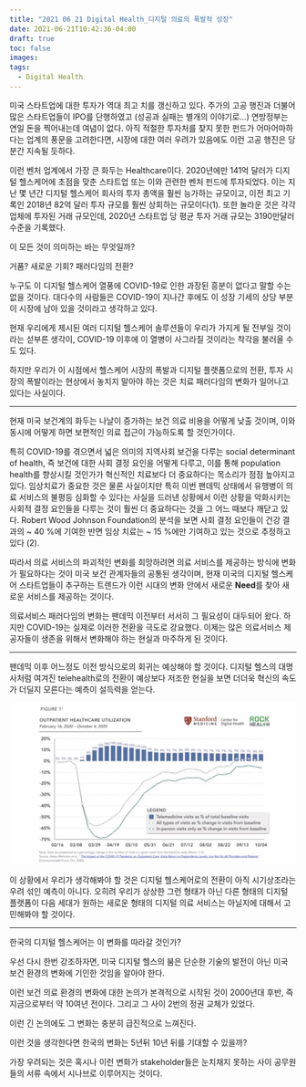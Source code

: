 ```yaml
---
title: "2021 06 21 Digital Health_디지털 의료의 폭발적 성장"
date: 2021-06-21T10:42:36-04:00
draft: true
toc: false
images:
tags: 
  - Digital Health
---
```


미국 스타트업에 대한 투자가 역대 최고 치를 갱신하고 있다. 주가의 고공 행진과 더불어 많은 스타트업들이 IPO를 단행하였고 (성공과 실패는 별개의 이야기로...) 연방정부는 연일 돈을 찍어내는데 여념이 없다. 아직 적절한 투자처를 찾지 못한 펀드가 어마어마하다는 업계의 풍문을 고려한다면, 시장에 대한 여러 우려가 있음에도 이런 고공 행진은 당분간 지속될 듯하다. 

이런 벤처 업계에서 가장 큰 화두는 Healthcare이다. 2020년에만 141억 달러가 디지털 헬스케어에 초점을 맞춘 스타트업 또는 이와 관련한 벤처 펀드에 투자되었다. 이는 지난 몇 년간 디지털 헬스케어 회사의 투자 총액을 훨씬 능가하는 규모이고, 이전 최고 기록인 2018년 82억 달러 투자 규모를 훨씬 상회하는 규모이다(1). 또한 놀라운 것은 각각 업체에 투자된 거래 규모인데, 2020년 스타트업 당 평균 투자 거래 규모는 3190만달러 수준을 기록했다.

이 모든 것이 의미하는 바는 무엇일까?

거품? 새로운 기회? 패러다임의 전환?

누구도 이 디지털 헬스케어 열풍에 COVID-19로 인한 과장된 흥분이 없다고 말할 수는 없을 것이다. 대다수의 사람들은 COVID-19이 지나간 후에도 이 성장 기세의 상당 부분이 시장에 남아 있을 것이라고 생각하고 있다. 

현재 우리에게 제시된 여러 디지털 헬스케어 솔루션들이 우리가 가지게 될 전부일 것이라는 섣부른 생각이, COVID-19 이후에 이 열병이 사그라질 것이라는 착각을 불러올 수도 있다. 

하지만 우리가 이 시점에서 헬스케어 시장의 폭발과 디지털 플랫폼으로의 전환, 투자 시장의 폭발이라는 현상에서 놓치지 말아야 하는 것은 치료 패러다임의 변화가 일어나고 있다는 사실이다.

-----------------------------------

현재 미국 보건계의 화두는 나날이 증가하는 보건 의료 비용을 어떻게 낮출 것이며, 이와 동시에 어떻게 하면 보편적인 의료 접근이 가능하도록 할 것인가이다.

특히 COVID-19를 겪으면서 넓은 의미의 지역사회 보건을 다루는 social determinant of health, 즉 보건에 대한 사회 결정 요인을 어떻게 다루고, 이를 통해 population health를 향상시킬 것인가가 혁신적인 치료보다 더 중요하다는 목소리가 점점 높아지고 있다.
임상치료가 중요한 것은 물론 사실이지만 특히 이번 팬데믹 상태에서 유행병이 의료 서비스의 불평등 심화할 수 있다는 사실을 드러낸 상황에서 이런 상황을 악화시키는 사회적 결정 요인들을 다루는 것이 훨씬 더 중요하다는 것을 그 어느 때보다 깨닫고 있다. Robert Wood Johnson Foundation의 분석을 보면 사회 결정 요인들이 건강 결과의 ~ 40 %에 기여한 반면 임상 치료는 ~ 15 %에만 기여하고 있는 것으로 추정하고 있다 (2).

따라서 의료 서비스의 파괴적인 변화를 희망하려면 의료 서비스를 제공하는 방식에 변화가 필요하다는 것이 미국 보건 관계자들의 공통된 생각이며, 현재 미국의 디지털 헬스케어 스타트업들이 추구하는 트렌드가 이런 시대의 변화 안에서 새로운 **Need**를 찾아 새로운 서비스를 제공하는 것이다.  

의료서비스 패러다임의 변화는 팬데믹 이전부터 서서히 그 필요성이 대두되어 왔다. 하지만 COVID-19는 실제로 이러한 전환을 극도로 강요했다. 이제는 많은 의료서비스 제공자들이 생존을 위해서 변화해야 하는 현실과 마주하게 된 것이다. 

-------------------------------

팬데믹 이후 어느정도 이전 방식으로의 회귀는 예상해야 할 것이다. 디지털 헬스의 대명사처럼 여겨진 telehealth로의 전환이 예상보다 저조한 현실을 보면 더더욱 혁신의 속도가 더딜지 모른다는 예측이 설득력을 얻는다. 

![img](1.jpg)

이 상황에서 우리가 생각해봐야 할 것은 디지털 헬스케어로의 전환이 아직 시기상조라는 우려 섞인 예측이 아니다. 오히려 우리가 상상한 그런 형태가 아닌 다른 형태의 디지털 플랫폼이 다음 세대가 원하는 새로운 형태의 디지털 의료 서비스는 아닐지에 대해서 고민해봐야 할 것이다. 
 
------------------------------

한국의 디지털 헬스케어는 이 변화를 따라갈 것인가?

우선 다시 한번 강조하자면, 미국 디지털 헬스의 붐은 단순한 기술의 발전이 아닌 미국 보건 환경의 변화에 기인한 것임을 알아야 한다. 

이런 보건 의료 환경의 변화에 대한 논의가 본격적으로 시작된 것이 2000년대 후반, 즉 지금으로부터 약 10여년 전이다. 그리고 그 사이 2번의 정권 교체가 있었다. 

이런 긴 논의에도 그 변화는 충분히 급진적으로 느껴진다. 

이런 것을 생각한다면 한국의 변화는 5년뒤 10년 뒤를 기대할 수 있을까?

가장 우려되는 것은 혹시나 이런 변화가 stakeholder들은 눈치채지 못하는 사이 공무원들의 서류 속에서 시나브로 이루어지는 것이다. 
